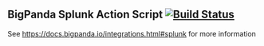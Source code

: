 ## BigPanda Splunk Action Script [![Build Status](https://travis-ci.org/bigpandaio/bigpanda-splunk.svg?branch=master)](https://travis-ci.org/bigpandaio/bigpanda-splunk)

See https://docs.bigpanda.io/integrations.html#splunk for more information
